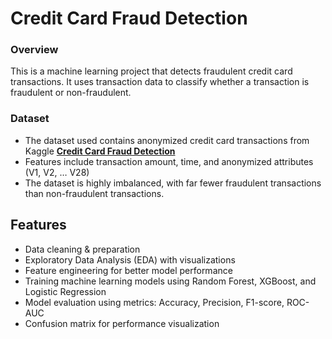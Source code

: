 # Credit Card Fraud Detection 

### Overview
This is a machine learning project that detects fraudulent credit card transactions. 
It uses transaction data to classify whether a transaction is fraudulent or non-fraudulent.

### Dataset
- The dataset used contains anonymized credit card transactions from Kaggle **[Credit Card Fraud Detection](https://www.kaggle.com/datasets/mlg-ulb/creditcardfraud)**
- Features include transaction amount, time, and anonymized attributes (V1, V2, … V28)
- The dataset is highly imbalanced, with far fewer fraudulent transactions than non-fraudulent transactions.

## Features
- Data cleaning & preparation
- Exploratory Data Analysis (EDA) with visualizations
- Feature engineering for better model performance
- Training machine learning models using Random Forest, XGBoost, and Logistic Regression
- Model evaluation using metrics: Accuracy, Precision, F1-score, ROC-AUC
- Confusion matrix for performance visualization

